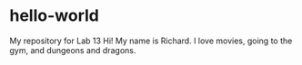 # hello-world
 My repository for Lab 13
Hi! My name is Richard. I love movies, going to the gym, and dungeons and dragons.
